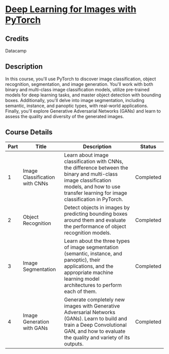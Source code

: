 # [Deep Learning for Images with PyTorch](https://app.datacamp.com/learn/courses/deep-learning-for-images-with-pytorch)

## Credits

Datacamp

## Description

In this course, you'll use PyTorch to discover image classification, object recognition, segmentation, and image generation. You'll work with both binary and multi-class image classification models, utilize pre-trained models for deep learning tasks, and master object detection with bounding boxes. Additionally, you'll delve into image segmentation, including semantic, instance, and panoptic types, with real-world applications. Finally, you'll explore Generative Adversarial Networks (GANs) and learn to assess the quality and diversity of the generated images.

## Course Details

| Part | Title | Description | Status |
|------|-------|---------------|--------|
| 1 | Image Classification with CNNs | Learn about image classification with CNNs, the difference between the binary and multi-class image classification models, and how to use transfer learning for image classification in PyTorch. | Completed |
| 2 | Object Recognition | Detect objects in images by predicting bounding boxes around them and evaluate the performance of object recognition models. | Completed |
| 3 | Image Segmentation | Learn about the three types of image segmentation (semantic, instance, and panoptic), their applications, and the appropriate machine learning model architectures to perform each of them. | Completed |
| 4 | Image Generation with GANs| Generate completely new images with Generative Adversarial Networks (GANs). Learn to build and train a Deep Convolutional GAN, and how to evaluate the quality and variety of its outputs. | Completed | 